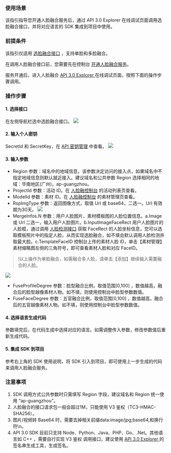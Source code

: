 ### 使用场景
该指引指导您开通人脸融合服务后，通过 API 3.0 Explorer 在线调试页面调用选脸融合接口，并将对应语言的 SDK 集成到项目中使用。

### 前提条件
该指引仅适用 [选脸融合接口](https://cloud.tencent.com/document/product/670/37736) ，支持单脸和多脸融合。

在调用人脸融合接口前，您需要先在控制台 [开通人脸融合服务](https://console.cloud.tencent.com/facefusion)。

服务开通后，进入人脸融合 [API 3.0 Explorer ](https://console.cloud.tencent.com/api/explorer?Product=facefusion&Version=2018-12-01&Action=FuseFace&SignVersion=) 在线调试页面，按照下面的操作步骤调用。

### 操作步骤
#### 1. 选择接口
在左侧导航栏选中选脸融合接口。
![](https://main.qcloudimg.com/raw/43b0f8e434770b699f696e0957b57648.png)
#### 2. 输入个人密钥
SecretId 和 SecretKey，在 [API 密钥管理](https://console.cloud.tencent.com/cam/capi) 中查看。
![](https://main.qcloudimg.com/raw/3ad2cffe20e34389a0f8959666754fa0.png)

#### 3. 输入参数
- Region 参数：域名中的地域信息，该参数决定访问的接入点，如果域名中不指定地域信息则默认就近接入。建议域名和公共参数 Region 选择相同的地域：华南地区(广州)，ap-guangzhou。
- ProjectId 参数：活动 ID。在 [人脸融控制台](https://console.cloud.tencent.com/facefusion) 的活动列表页查看。
- ModelId 参数：素材 ID。在 [人脸融控制台](https://console.cloud.tencent.com/facefusion) 的素材管理页查看。
- RspImgType 参数：返回图像方式，取值 Url 或 base64，二选一。Url 有效期为30天。
![](https://main.qcloudimg.com/raw/a543b3a8a034c20ade4250e35a9db943.png)
- MergeInfos.N 参数：用户人脸图片、素材模板图的人脸位置信息。a.Image 或 Url 二选一，输入用户人脸图片。b.InputImageFaceRect 用户人脸图片的人脸框，通过调用 [人脸检测接口](https://cloud.tencent.com/document/product/867/32800) 获取 FaceRect 的人脸坐标信息，您可以选取模板照片中的指定人脸，从而实现选脸融合，如不填会默认调用人脸检测并取最大脸。c.TemplateFaceID 控制台上传的素材人脸 ID，单击【素材管理】素材缩略图左侧的三角符号，即可查看素材人脸和对应 FaceID。

 >!以上操作为单脸融合，如需融合多人脸，请单击【添加】继续输入需要融合的人脸。

![](https://main.qcloudimg.com/raw/1a810080c15f9b5f760c5a3ac76b086f.png)
- FuseProfileDegree 参数：脸型融合比例，取值范围[0,100] ，数值越高，融合后的脸型越像素材人物。如不填，则使用控制台中脸型参数数值。
- FuseFaceDegree 参数：五官融合比例，取值范围[0,100] ，数值越高，融合后的五官越像素材人物。如不填，则使用控制台中脸型参数数值。

#### 4. 选择语言生成代码
参数填完后，在代码生成中选择对应的语言。如需调整传入参数，修改参数值后重新生成代码。

#### 5. 集成 SDK 到项目
参考右上角的 SDK 使用说明，将 SDK 引入到项目，即可使用上一步生成的代码来调用人脸融合服务。

### 注意事项
1. SDK 调用方式公共参数时只需填写 Region 字段，建议域名和 Region 统一使用 “ap-guangzhou”。
2. 人脸融合的接口请求包一般会超过1M，只能使用 V3 鉴权（TC3-HMAC-SHA256）。
3. 图片/视频转 Base64 时，需要去掉相关前缀data:image/jpg;base64,和换行符\n。
4. API 3.0 SDK 目前只支持 Node、Python、Java、PHP、Go、.Net。其他语言如 C++ ，需要自行实现 V3 鉴权 调用接口，建议使用 [API 3.0 Explorer ](https://console.cloud.tencent.com/api/explorer?Product=facefusion&Version=2018-12-01&Action=FuseFace&SignVersion=)的签名串生成工具，生成签名。

